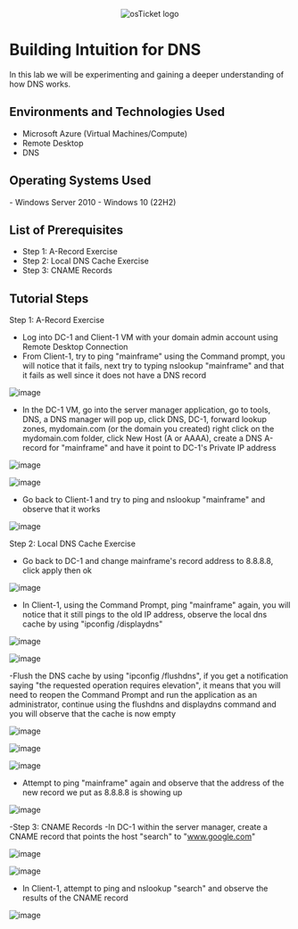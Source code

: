 <p align="center">
<img src="https://i.imgur.com/CtGfsq8.png" alt="osTicket logo"/>
</p>

<h1>Building Intuition for DNS</h1>
In this lab we will be experimenting and gaining a deeper understanding of how DNS works.

<h2>Environments and Technologies Used</h2>

- Microsoft Azure (Virtual Machines/Compute)
- Remote Desktop
- DNS

<h2>Operating Systems Used </h2>
- Windows Server 2010
- Windows 10</b> (22H2)

<h2>List of Prerequisites</h2>

- Step 1: A-Record Exercise
- Step 2: Local DNS Cache Exercise
- Step 3: CNAME Records

<h2>Tutorial Steps</h2>

Step 1: A-Record Exercise
- Log into DC-1 and Client-1 VM with your domain admin account using Remote Desktop Connection
- From Client-1, try to ping "mainframe" using the Command prompt, you will notice that it fails, next try to typing nslookup "mainframe" and that it fails as well since it does not have a DNS record

![image](https://github.com/thechristinaq/Understanding-Domain-Name-System-DNS-/assets/165831241/0074f26f-0a20-405d-8ab6-a0b8d8e17bb4)

- In the DC-1 VM, go into the server manager application, go to tools, DNS, a DNS manager will pop up, click DNS, DC-1, forward lookup zones, mydomain.com (or the domain you created) right click on the mydomain.com folder, click New Host (A or AAAA), create a DNS A-record for "mainframe" and have it point to DC-1's Private IP address

![image](https://github.com/thechristinaq/Understanding-Domain-Name-System-DNS-/assets/165831241/360d89d8-aa5d-4fd0-9458-9ed4d3b27596)

![image](https://github.com/thechristinaq/Understanding-Domain-Name-System-DNS-/assets/165831241/41e1b0e8-f079-4f69-9d7e-bf5d8148462b)

- Go back to Client-1 and try to ping and nslookup "mainframe" and observe that it works

 ![image](https://github.com/thechristinaq/Understanding-Domain-Name-System-DNS-/assets/165831241/d091020e-f293-4b6e-b335-29e6a99ead94)


Step 2: Local DNS Cache Exercise
- Go back to DC-1 and change mainframe's record address to 8.8.8.8, click apply then ok 

![image](https://github.com/thechristinaq/Understanding-Domain-Name-System-DNS-/assets/165831241/226d7318-247b-4259-98a7-f3c2b565ec59)

- In Client-1, using the Command Prompt, ping "mainframe" again, you will notice that it still pings to the old IP address, observe the local dns cache by using "ipconfig /displaydns"  

![image](https://github.com/thechristinaq/Understanding-Domain-Name-System-DNS-/assets/165831241/00295dc1-2dc3-469b-9e29-3f97aa490492)

![image](https://github.com/thechristinaq/Understanding-Domain-Name-System-DNS-/assets/165831241/340a4c5a-4c31-4670-a364-5619868523f4)

-Flush the DNS cache by using "ipconfig /flushdns", if you get a notification saying "the requested operation requires elevation", it means that you will need to reopen the Command Prompt and run the application as an administrator, continue using the flushdns and displaydns command and you will observe that the cache is now empty 

![image](https://github.com/thechristinaq/Understanding-Domain-Name-System-DNS-/assets/165831241/ccc12756-07b2-42ea-bbbc-7eb5c86116ee)

![image](https://github.com/thechristinaq/Understanding-Domain-Name-System-DNS-/assets/165831241/fb5ddddb-22fe-46ad-b948-1da6373441e9)

![image](https://github.com/thechristinaq/Understanding-Domain-Name-System-DNS-/assets/165831241/4f52d5c7-c34f-4d3e-a71a-cecba2729a13)

- Attempt to ping "mainframe" again and observe that the address of the new record we put as 8.8.8.8 is showing up

![image](https://github.com/thechristinaq/Understanding-Domain-Name-System-DNS-/assets/165831241/45cd509c-e051-409a-92e2-efd7335f672a)


-Step 3: CNAME Records
-In DC-1 within the server manager, create a CNAME record that points the host "search" to "www.google.com" 

![image](https://github.com/thechristinaq/Understanding-Domain-Name-System-DNS-/assets/165831241/e379e7ba-b4ca-45fe-a8a9-bf97493e98f6)

![image](https://github.com/thechristinaq/Understanding-Domain-Name-System-DNS-/assets/165831241/64a99d11-d0f6-4485-a117-49303992712d)

- In Client-1, attempt to ping and nslookup "search" and observe the results of the CNAME record

![image](https://github.com/thechristinaq/Understanding-Domain-Name-System-DNS-/assets/165831241/053a2680-a484-4aa9-a638-57d9905f1255)




